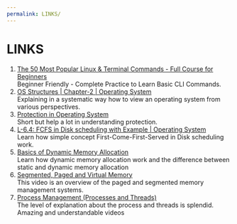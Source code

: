 ```yaml
---
permalink: LINKS/
---
```


# LINKS

1. [The 50 Most Popular Linux & Terminal Commands - Full Course for Beginners](https://youtu.be/ZtqBQ68cfJc?si=LqoYPahEYgTAx1Dl)<br>
Beginner Friendly - Complete Practice to Learn Basic CLI Commands.
2. [OS Structures | Chapter-2 | Operating System](https://youtube.com/playlist?list=PLBlnK6fEyqRgRF-FUWec-0w4yWCurLy1t&si=TSq4bdKDp5nKfym5)<br>
Explaining in a systematic way how to view an operating system from various perspectives.
3. [Protection in Operating System](https://youtu.be/O_WbprDZMDw?si=ALwsFhVm-mOqC6ns)<br>
Short but help a lot in understanding protection.
4. [L-6.4: FCFS in Disk scheduling with Example | Operating System](https://youtu.be/yP89YlEGCqA?si=FpqVwdZ2FTY0lOwC)<br>
Learn how simple concept First-Come-First-Served in Disk scheduling work.
5. [Basics of Dynamic Memory Allocation](https://youtu.be/udfbq4M2Kfc?si=KGedEwJOjo-4wEso)<br>
Learn how dynamic memory allocation work and the difference between static and dynamic memory allocation
6. [Segmented, Paged and Virtual Memory](https://youtu.be/p9yZNLeOj4s?si=yMSkM3ZPWeYH08M8)<br>
This video is an overview of the paged and segmented memory management systems.
7. [Process Management (Processes and Threads)](https://youtube.com/playlist?list=PLBlnK6fEyqRgKl0MbI6kbI5ffNt7BF8Fn&si=TdRTgh4KKuf45pVm)<br>
The level of explanation about the process and threads is splendid. Amazing and understandable videos

